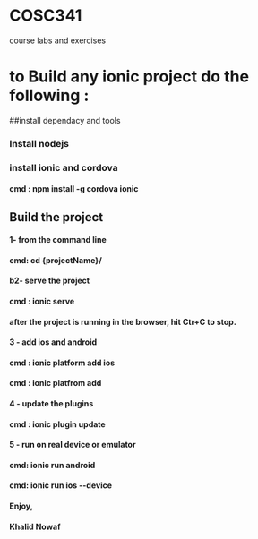 # COSC341
course labs and exercises 


# to Build any ionic project do the following :

##install dependacy and tools 
### Install nodejs 
### install ionic and cordova 
 #### cmd : npm install -g cordova ionic
  
## Build the project
#### 1- from the command line 
####  cmd: cd {projectName}/
#### b2- serve the project 
####  cmd : ionic serve 
####  after the project is running in the browser, hit Ctr+C to stop.
#### 3 - add ios and android 
#### cmd : ionic platform add ios
#### cmd : ionic platfrom add 

#### 4 - update the plugins
#### cmd : ionic plugin update

#### 5 - run on real device or emulator 
#### cmd: ionic run android 
#### cmd: ionic run ios --device


#### Enjoy,
#### Khalid Nowaf



